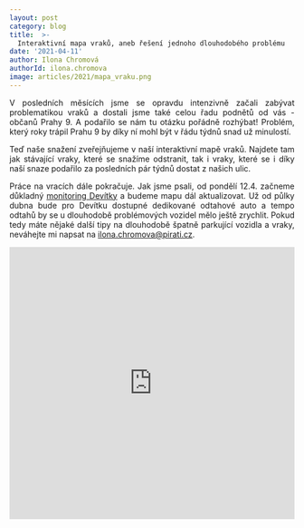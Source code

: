 ```yaml
---
layout: post
category: blog
title:  >-
  Interaktivní mapa vraků, aneb řešení jednoho dlouhodobého problému
date: '2021-04-11'
author: Ilona Chromová
authorId: ilona.chromova
image: articles/2021/mapa_vraku.png
---
```

<p style='text-align: justify;'>
V posledních měsících jsme se opravdu intenzivně začali zabývat problematikou vraků a dostali jsme také celou řadu podnětů od vás - občanů Prahy 9. A podařilo se nám tu otázku pořádně rozhýbat! Problém, který roky trápil Prahu 9 by díky ní mohl být v řádu týdnů snad už minulostí. 
</p><p style='text-align: justify;'>
Teď naše snažení zveřejňujeme v naší interaktivní mapě vraků. Najdete tam jak stávající vraky, které se snažíme odstranit, tak i vraky, které se i díky naší snaze podařilo za posledních pár týdnů dostat z našich ulic.
</p><p style='text-align: justify;'>
Práce na vracích dále pokračuje. Jak jsme psali, od pondělí 12.4. začneme důkladný <a href="https://praha9.pirati.cz/tiskove-zpravy/monitorovani/" target="_blank">monitoring Devítky</a> a budeme mapu dál aktualizovat. Už od půlky dubna bude pro Devítku dostupné dedikované odtahové auto a tempo odtahů by se u dlouhodobě problémových vozidel mělo ještě zrychlit. Pokud tedy máte nějaké další tipy na dlouhodobě špatně parkující vozidla a vraky, neváhejte mi napsat na <a href="mailto:ilona.chromova@pirati.cz" target="_blank">ilona.chromova@pirati.cz</a>.
</p><p style='text-align: justify;'>
<div style="-webkit-overflow-scrolling: touch; overflow-y: auto; line-height: 0px;"><iframe style="overflow: hidden; width: 100%; height: 480px;" allow="geolocation *; camera *;" frameborder="0" src="https://www.mapotic.com/piratska-praha-9/embed"></iframe></div>
</p>

